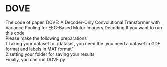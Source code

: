 # DOVE
The code of paper, DOVE: A Decoder-Only Convolutional Transformer with Variance Pooling for EEG-Based Motor Imagery Decoding
If you want to run this code <br>
Please make the following preparations <br>
1.Taking your dataset to ./dataset, you need the ,you need a dataset in GDF format and labels in MAT format"<br>
2.setting your folder for saving your results<br>
Finally, you can run DOVE.py <br>
